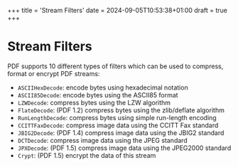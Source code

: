 +++
title = 'Stream Filters'
date = 2024-09-05T10:53:38+01:00
draft = true
+++

# Stream Filters

PDF supports 10 different types of filters which can be used to compress,
format or encrypt PDF streams:

- `ASCIIHexDecode`: encode bytes using hexadecimal notation
- `ASCII85Decode`: encode bytes using the ASCII85 format
- `LZWDecode`: compress bytes using the LZW algorithm
- `FlateDecode`: (PDF 1.2) compress bytes using the zlib/deflate algorithm
- `RunLengthDecode`: compress bytes using simple run-length encoding
- `CCITTFaxDecode`: compress image data using the CCITT Fax standard
- `JBIG2Decode`: (PDF 1.4) compress image data using the JBIG2 standard
- `DCTDecode`: compress image data using the JPEG standard
- `JPXDecode`: (PDF 1.5) compress image data using the JPEG2000 standard
- `Crypt`: (PDF 1.5) encrypt the data of this stream
